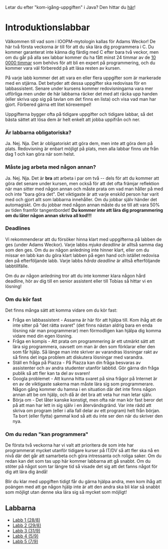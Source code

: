 Letar du efter "kom-igång-uppgiften" i Java? Den hittar du [här](../uppgifter/fas2/sprint1/komigang/)!

# Introduktionslabbar

Välkommen till vad som i IOOPM-mytologin kallas för Adams Weckor! De här två första veckorna är till
för att du ska lära dig programmera i C. Du kommer garanterat inte
känna dig färdig med C efter bara två veckor, men om du går på
alla sex labbar kommer du ha fått minst 24 timmar av de
[10 0000 timmar](http://www.wisdomgroup.com/blog/10000-hours-of-practice/)
som behövs för att bli en expert på programmering, och du kommer
vara väl förberedd på att läsa resten av kursen.

På varje labb kommer det att vara en eller flera uppgifter som är
markerade med en stjärna. Det betyder att dessa uppgifter ska
redovisas för en labbassistent. Senare under kursens kommer
redovisningarna vara mer utförliga men under de här labbarna
räcker det med att räcka upp handen (eller skriva upp sig på
tavlan om det finns en lista) och visa vad man har gjort. Förbered
gärna ett litet körexempel!

Uppgifterna bygger ofta på tidigare uppgifter och tidigare labbar,
så det bästa sättet att lösa dem är helt enkelt att jobba uppifrån
och ner.

### Är labbarna obligatoriska?

Ja. Nej. Nja. Det är obligatoriskt att göra dem, men inte att göra
dem på plats. Redovisning är enbart möjligt på plats, men alla labbar
finns ute från dag 1 och kan göra när som helst.


### Måste jag arbeta med någon annan?

Ja. Nej. Nja. Det är **bra** att arbeta i par om två -- dels för att
du kommer att göra det senare under kursen, men också för att det
ofta främjar reflektion när man sitter med någon annan och måste prata
om vad man håller på med och inte "bara göra det". Det viktigaste är
att varje enskild person har varit med och gjort allt som labbarna
innehåller. Om du jobbar själv händer det automagiskt. Om du jobbar
med någon annan måste du se till att vara 50% av tiden framför
tangentbordet! **Du kommer inte att lära dig programmering om du
låter någon annan skriva all kod!!!**


### Deadlines

Vi rekommenderar att du försöker hinna klart med uppgifterna på
labben de ges (under Adams Weckor). Varje labbs _mjuka deadline_ är alltså samma dag som
den ges. Om du av någon anledning inte hinner klart, eller om du
missar en labb kan du göra klart labben på egen hand och istället
redovisa den på efterföljande labb. Varje labbs _hårda deadline_ är
alltså efterföljande labbtillfälle.

Om du av någon anledning tror att du inte kommer klara någon hård
deadline, hör av dig till en senior assistent eller till Tobias så
hittar vi en lösning!

### Om du kör fast

Det finns många sätt att komma vidare om du kör fast:

* Fråga en labbassistent - Assarna är här för att hjälpa till. Kom
  ihåg att de inte sitter på "det rätta svaret" (det finns nästan
  aldrig bara en enda lösning när man programmerar) men
  förmodligen kan hjälpa dig komma vidare med din egen lösning.
* Fråga en kompis - Att prata om programmering är ett utmärkt sätt
  att lära sig programmera, oavsett om man är den som förklarar
  eller den som får hjälp. Så länge man inte skriver av varandras
  lösningar rakt av så finns det inga problem att diskutera
  lösningar med varandra.
* Ställ en fråga på Piazza - På Piazza kan din fråga besvaras av
  assistenter och av andra studenter utanför labbtid. Gör gärna din
  fråga publik så att fler kan ta del av svaren!
* Googla problemet - Att kunna hitta svaret på sina frågor på
  Internet är en av de viktigaste sakerna man måste lära sig som
  programmerare. Någon gång kommer du hamna i en situation där det
  inte finns någon annan att be om hjälp, och då är det bra att
  veta hur man letar själv.
* Börja om - Det låter kanske konstigt, men ofta när man kör fast
  beror det på att man har lett in sig själv i en återvändsgränd.
  Var inte rädd att skriva om program (eller i alla fall delar av
  ett program) helt från början. Ta bort (eller flytta) gammal kod
  så att du inte ser den när du skriver den nya.

### Om du redan "kan programmera"

De första två veckorna har vi valt att prioritera de som inte har
programmerat mycket utanför tidigare kurser på IT/DV så att fler ska nå en nivå där det går
att samarbeta och göra intressanta och roliga saker. Om du redan
kan det som tas upp här kommer labbarna att gå snabbt. Om du
stöter på något som tar längre tid så visade det sig att det fanns
något för dig att lära dig ändå!

Blir du klar med uppgiften tidigt får du gärna hjälpa andra, men
kom ihåg att poängen med att ge någon hjälp inte är att den andra
ska bli klar så snabbt som möjligt utan denne ska lära sig så
mycket som möjligt!

## Labbarna

* [Labb 1 (28/8)](lab1.md)
* [Labb 2 (29/8)](lab2.md)
* [Labb 3 (31/9)](lab3.md)
* [Labb 4 (5/9)](lab4.md)
* [Labb 5 (7/9)](lab5.md)
